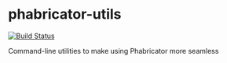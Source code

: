 # phabricator-utils

[![Build Status](https://travis-ci.org/traveloka/phabricator-utils.svg?branch=master)](https://travis-ci.org/traveloka/phabricator-utils)

Command-line utilities to make using Phabricator more seamless
